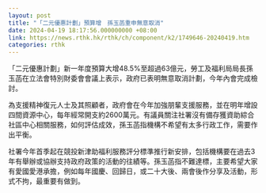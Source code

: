 ```yaml
---
layout: post
title: "「二元優惠計劃」預算增　孫玉菡重申無意取消"
date: 2024-04-19 18:17:56.000000000 +08:00
link: https://news.rthk.hk/rthk/ch/component/k2/1749646-20240419.htm
categories: rthk
---
```


「二元優惠計劃」新一年度預算大增48.5%至超過63億元，勞工及福利局局長孫玉菡在立法會特別財委會會議上表示，政府已表明無意取消計劃，今年內會完成檢討。

為支援精神復元人士及其照顧者，政府會在今年加強朋輩支援服務，並在明年增設四間資源中心，每年經常開支約2600萬元。有議員關注社署沒有備存獲資助綜合社區中心相關服務，如何評估成效，孫玉菡指機構不希望有太多行政工作，需要作出平衡。

社署今年首季起在競投新津助福利服務評分標準推行新安排，包括機構要在過去3年有舉辦或協辦支持政府政策的活動的往績等。孫玉菡指不難達標，主要希望大家有愛國愛港承擔，例如每年國慶、回歸日，或二十大後、兩會後作分享及活動，形式不拘，最重要有做到。
